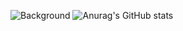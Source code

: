 ![Background](http://pic.ksamar.top/i/2024/08/10/66b7134e2aba7.jpg)
![Anurag's GitHub stats](https://github-readme-stats.vercel.app/api?username=baobaoJK&bg_color=#5BD4CE,#FF80AB&theme=radical)
